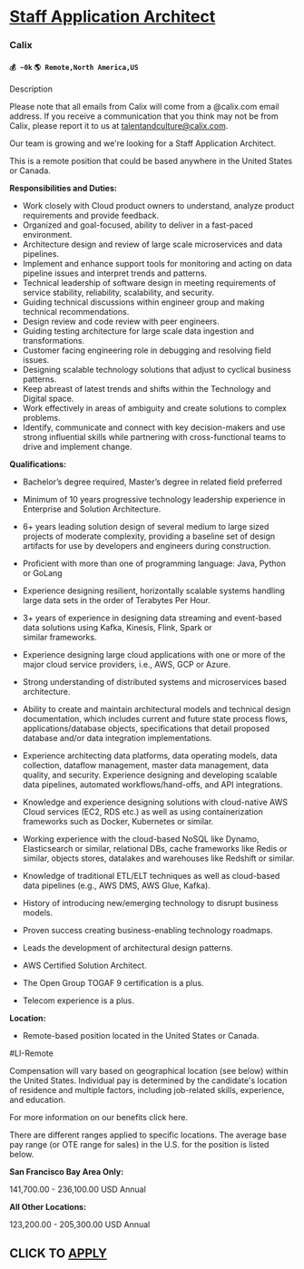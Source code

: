 # [Staff Application Architect](https://www.remotewlb.com/apply/staff-application-architect)  
### Calix  
#### `💰 ~0k` `🌎 Remote,North America,US`  

Description

Please note that all emails from Calix will come from a @calix.com email address. If you receive a communication that you think may not be from Calix, please report it to us at talentandculture@calix.com.  
  
Our team is growing and we're looking for a Staff Application Architect.  
  
This is a remote position that could be based anywhere in the United States or Canada.

 **Responsibilities and Duties:**

  * Work closely with Cloud product owners to understand, analyze product requirements and provide feedback.
  * Organized and goal-focused, ability to deliver in a fast-paced environment.
  * Architecture design and review of large scale microservices and data pipelines.
  * Implement and enhance support tools for monitoring and acting on data pipeline issues and interpret trends and patterns.
  * Technical leadership of software design in meeting requirements of service stability, reliability, scalability, and security.
  * Guiding technical discussions within engineer group and making technical recommendations.
  * Design review and code review with peer engineers.
  * Guiding testing architecture for large scale data ingestion and transformations.
  * Customer facing engineering role in debugging and resolving field issues.
  * Designing scalable technology solutions that adjust to cyclical business patterns.
  * Keep abreast of latest trends and shifts within the Technology and Digital space.
  * Work effectively in areas of ambiguity and create solutions to complex problems.
  * Identify, communicate and connect with key decision-makers and use strong influential skills while partnering with cross-functional teams to drive and implement change.

 **Qualifications:**

  * Bachelor’s degree required, Master’s degree in related field preferred
  * Minimum of 10 years progressive technology leadership experience in Enterprise and Solution Architecture.
  * 6+ years leading solution design of several medium to large sized projects of moderate complexity, providing a baseline set of design artifacts for use by developers and engineers during construction.
  * Proficient with more than one of programming language: Java, Python or GoLang
  * Experience designing resilient, horizontally scalable systems handling large data sets in the order of Terabytes Per Hour.
  * 3+ years of experience in designing data streaming and event-based data solutions using Kafka, Kinesis, Flink, Spark or   
similar frameworks.

  * Experience designing large cloud applications with one or more of the major cloud service providers, i.e., AWS, GCP or Azure.
  * Strong understanding of distributed systems and microservices based architecture. 
  * Ability to create and maintain architectural models and technical design documentation, which includes current and future state process flows, applications/database objects, specifications that detail proposed database and/or data integration implementations.
  * Experience architecting data platforms, data operating models, data collection, dataflow management, master data management, data quality, and security. Experience designing and developing scalable data pipelines, automated workflows/hand-offs, and API integrations.
  * Knowledge and experience designing solutions with cloud-native AWS Cloud services (EC2, RDS etc.) as well as using containerization frameworks such as Docker, Kubernetes or similar. 
  * Working experience with the cloud-based NoSQL like Dynamo, Elasticsearch or similar, relational DBs, cache frameworks like Redis or similar, objects stores, datalakes and warehouses like Redshift or similar.
  * Knowledge of traditional ETL/ELT techniques as well as cloud-based data pipelines (e.g., AWS DMS, AWS Glue, Kafka).
  * History of introducing new/emerging technology to disrupt business models.
  * Proven success creating business-enabling technology roadmaps.
  * Leads the development of architectural design patterns.
  * AWS Certified Solution Architect.
  * The Open Group TOGAF 9 certification is a plus.
  * Telecom experience is a plus.

 **Location:**

  * Remote-based position located in the United States or Canada.

#LI-Remote

Compensation will vary based on geographical location (see below) within the United States. Individual pay is determined by the candidate's location of residence and multiple factors, including job-related skills, experience, and education.

For more information on our benefits click here.

There are different ranges applied to specific locations. The average base pay range (or OTE range for sales) in the U.S. for the position is listed below.

 **San Francisco Bay Area Only:**

141,700.00 - 236,100.00 USD Annual

 **All Other Locations:**

123,200.00 - 205,300.00 USD Annual

  
## CLICK TO [APPLY](https://www.remotewlb.com/apply/staff-application-architect)

